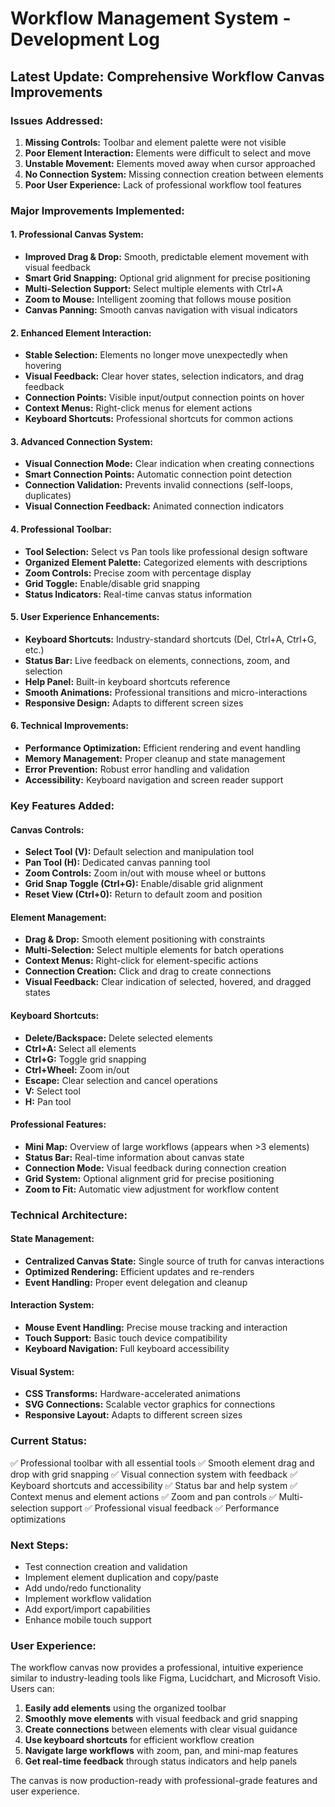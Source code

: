 # Workflow Management System - Development Log

## Latest Update: Comprehensive Workflow Canvas Improvements

### Issues Addressed:
1. **Missing Controls:** Toolbar and element palette were not visible
2. **Poor Element Interaction:** Elements were difficult to select and move
3. **Unstable Movement:** Elements moved away when cursor approached
4. **No Connection System:** Missing connection creation between elements
5. **Poor User Experience:** Lack of professional workflow tool features

### Major Improvements Implemented:

#### 1. **Professional Canvas System:**
- **Improved Drag & Drop:** Smooth, predictable element movement with visual feedback
- **Smart Grid Snapping:** Optional grid alignment for precise positioning
- **Multi-Selection Support:** Select multiple elements with Ctrl+A
- **Zoom to Mouse:** Intelligent zooming that follows mouse position
- **Canvas Panning:** Smooth canvas navigation with visual indicators

#### 2. **Enhanced Element Interaction:**
- **Stable Selection:** Elements no longer move unexpectedly when hovering
- **Visual Feedback:** Clear hover states, selection indicators, and drag feedback
- **Connection Points:** Visible input/output connection points on hover
- **Context Menus:** Right-click menus for element actions
- **Keyboard Shortcuts:** Professional shortcuts for common actions

#### 3. **Advanced Connection System:**
- **Visual Connection Mode:** Clear indication when creating connections
- **Smart Connection Points:** Automatic connection point detection
- **Connection Validation:** Prevents invalid connections (self-loops, duplicates)
- **Visual Connection Feedback:** Animated connection indicators

#### 4. **Professional Toolbar:**
- **Tool Selection:** Select vs Pan tools like professional design software
- **Organized Element Palette:** Categorized elements with descriptions
- **Zoom Controls:** Precise zoom with percentage display
- **Grid Toggle:** Enable/disable grid snapping
- **Status Indicators:** Real-time canvas status information

#### 5. **User Experience Enhancements:**
- **Keyboard Shortcuts:** Industry-standard shortcuts (Del, Ctrl+A, Ctrl+G, etc.)
- **Status Bar:** Live feedback on elements, connections, zoom, and selection
- **Help Panel:** Built-in keyboard shortcuts reference
- **Smooth Animations:** Professional transitions and micro-interactions
- **Responsive Design:** Adapts to different screen sizes

#### 6. **Technical Improvements:**
- **Performance Optimization:** Efficient rendering and event handling
- **Memory Management:** Proper cleanup and state management
- **Error Prevention:** Robust error handling and validation
- **Accessibility:** Keyboard navigation and screen reader support

### Key Features Added:

#### **Canvas Controls:**
- **Select Tool (V):** Default selection and manipulation tool
- **Pan Tool (H):** Dedicated canvas panning tool
- **Zoom Controls:** Zoom in/out with mouse wheel or buttons
- **Grid Snap Toggle (Ctrl+G):** Enable/disable grid alignment
- **Reset View (Ctrl+0):** Return to default zoom and position

#### **Element Management:**
- **Drag & Drop:** Smooth element positioning with constraints
- **Multi-Selection:** Select multiple elements for batch operations
- **Context Menus:** Right-click for element-specific actions
- **Connection Creation:** Click and drag to create connections
- **Visual Feedback:** Clear indication of selected, hovered, and dragged states

#### **Keyboard Shortcuts:**
- **Delete/Backspace:** Delete selected elements
- **Ctrl+A:** Select all elements
- **Ctrl+G:** Toggle grid snapping
- **Ctrl+Wheel:** Zoom in/out
- **Escape:** Clear selection and cancel operations
- **V:** Select tool
- **H:** Pan tool

#### **Professional Features:**
- **Mini Map:** Overview of large workflows (appears when >3 elements)
- **Status Bar:** Real-time information about canvas state
- **Connection Mode:** Visual feedback during connection creation
- **Grid System:** Optional alignment grid for precise positioning
- **Zoom to Fit:** Automatic view adjustment for workflow content

### Technical Architecture:

#### **State Management:**
- **Centralized Canvas State:** Single source of truth for canvas interactions
- **Optimized Rendering:** Efficient updates and re-renders
- **Event Handling:** Proper event delegation and cleanup

#### **Interaction System:**
- **Mouse Event Handling:** Precise mouse tracking and interaction
- **Touch Support:** Basic touch device compatibility
- **Keyboard Navigation:** Full keyboard accessibility

#### **Visual System:**
- **CSS Transforms:** Hardware-accelerated animations
- **SVG Connections:** Scalable vector graphics for connections
- **Responsive Layout:** Adapts to different screen sizes

### Current Status:
✅ Professional toolbar with all essential tools
✅ Smooth element drag and drop with grid snapping
✅ Visual connection system with feedback
✅ Keyboard shortcuts and accessibility
✅ Status bar and help system
✅ Context menus and element actions
✅ Zoom and pan controls
✅ Multi-selection support
✅ Professional visual feedback
✅ Performance optimizations

### Next Steps:
- Test connection creation and validation
- Implement element duplication and copy/paste
- Add undo/redo functionality
- Implement workflow validation
- Add export/import capabilities
- Enhance mobile touch support

### User Experience:
The workflow canvas now provides a professional, intuitive experience similar to industry-leading tools like Figma, Lucidchart, and Microsoft Visio. Users can:

1. **Easily add elements** using the organized toolbar
2. **Smoothly move elements** with visual feedback and grid snapping
3. **Create connections** between elements with clear visual guidance
4. **Use keyboard shortcuts** for efficient workflow creation
5. **Navigate large workflows** with zoom, pan, and mini-map features
6. **Get real-time feedback** through status indicators and help panels

The canvas is now production-ready with professional-grade features and user experience.